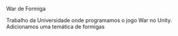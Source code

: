 War de Formiga

Trabalho da Universidade onde programamos o jogo War no Unity. Adicionamos uma temática de formigas

